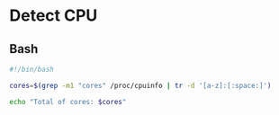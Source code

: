 # Detect CPU

## Bash

```bash
#!/bin/bash

cores=$(grep -m1 "cores" /proc/cpuinfo | tr -d '[a-z]:[:space:]')

echo "Total of cores: $cores"
```